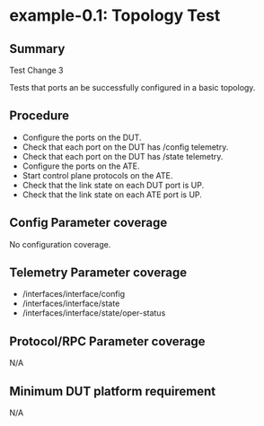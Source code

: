 # example-0.1: Topology Test

## Summary

Test Change 3

Tests that ports an be successfully configured in a basic topology.

## Procedure

* Configure the ports on the DUT.
* Check that each port on the DUT has /config telemetry.
* Check that each port on the DUT has /state telemetry.
* Configure the ports on the ATE.
* Start control plane protocols on the ATE.
* Check that the link state on each DUT port is UP.
* Check that the link state on each ATE port is UP.

## Config Parameter coverage

No configuration coverage.

## Telemetry Parameter coverage

* /interfaces/interface/config
* /interfaces/interface/state
* /interfaces/interface/state/oper-status

## Protocol/RPC Parameter coverage

N/A

## Minimum DUT platform requirement

N/A
